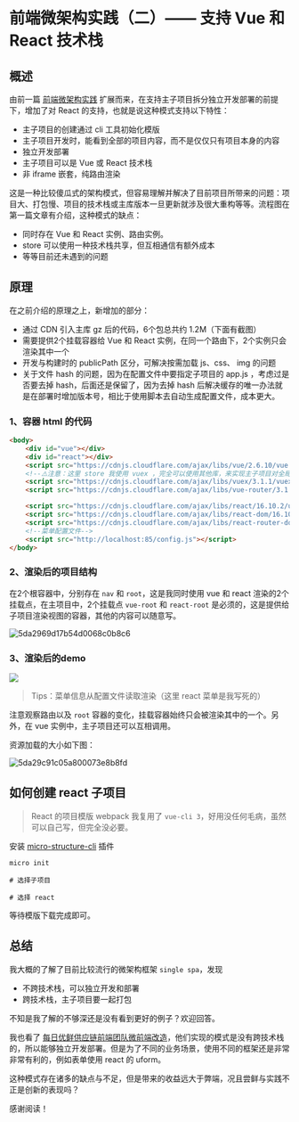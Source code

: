 # 前端微架构实践（二）—— 支持 Vue 和 React 技术栈

## 概述

由前一篇 [前端微架构实践](https://iming.work/detail/5d9e9971ba39c800682dc7f7) 扩展而来，在支持主子项目拆分独立开发部署的前提下，增加了对 React 的支持，也就是说这种模式支持以下特性：

- 主子项目的创建通过 cli 工具初始化模版
- 主子项目开发时，能看到全部的项目内容，而不是仅仅只有项目本身的内容
- 独立开发部署
- 主子项目可以是 Vue 或 React 技术栈
- 非 iframe 嵌套，纯路由渲染

这是一种比较傻瓜式的架构模式，但容易理解并解决了目前项目所带来的问题：项目大、打包慢、项目的技术栈或主库版本一旦更新就涉及很大重构等等。流程图在第一篇文章有介绍，这种模式的缺点：

- 同时存在 Vue 和 React 实例、路由实例。
- store 可以使用一种技术栈共享，但互相通信有额外成本
- 等等目前还未遇到的问题

## 原理

在之前介绍的原理之上，新增加的部分：

- 通过 CDN 引入主库 gz 后的代码，6个包总共约 1.2M（下面有截图）
- 需要提供2个挂载容器给 Vue 和 React 实例，在同一个路由下，2个实例只会渲染其中一个
- 开发与构建时的 publicPath 区分，可解决按需加载 js、css、 img 的问题
- 关于文件 hash 的问题，因为在配置文件中要指定子项目的 app.js ，考虑过是否要去掉 hash，后面还是保留了，因为去掉 hash 后解决缓存的唯一办法就是在部署时增加版本号，相比于使用脚本去自动生成配置文件，成本更大。

### 1、容器 html 的代码

```html
<body>
    <div id="vue"></div>
    <div id="react"></div>
    <script src="https://cdnjs.cloudflare.com/ajax/libs/vue/2.6.10/vue.min.js"></script>
    <!--⚠️注意：这里 store 我使用 vuex ，完全可以使用其他库，来实现主子项目对全局状态的共享-->
    <script src="https://cdnjs.cloudflare.com/ajax/libs/vuex/3.1.1/vuex.min.js"></script>
    <script src="https://cdnjs.cloudflare.com/ajax/libs/vue-router/3.1.3/vue-router.min.js"></script>

    <script src="https://cdnjs.cloudflare.com/ajax/libs/react/16.10.2/umd/react.production.min.js"></script>
    <script src="https://cdnjs.cloudflare.com/ajax/libs/react-dom/16.10.2/umd/react-dom.production.min.js"></script>
    <script src="https://cdnjs.cloudflare.com/ajax/libs/react-router-dom/5.1.2/react-router-dom.min.js"></script>
    <!--菜单配置文件-->
    <script src="http://localhost:85/config.js"></script>
</body>
```

### 2、渲染后的项目结构

在2个根容器中，分别存在 `nav` 和 `root`，这是我同时使用 vue 和 react 渲染的2个挂载点，在主项目中，2个挂载点 `vue-root` 和 `react-root` 是必须的，这是提供给子项目渲染视图的容器，其他的内容可以随意写。

![5da2969d17b54d0068c0b8c6](http://lc-iYzWnL2H.cn-n1.lcfile.com/aaf1fb659d15ca7d0351)

### 3、渲染后的demo

![](https://iming.work/demo/statics/imgs/micro-demo.gif)

> Tips：菜单信息从配置文件读取渲染（这里 react 菜单是我写死的）

注意观察路由以及 `root` 容器的变化，挂载容器始终只会被渲染其中的一个。另外，在 vue 实例中，主子项目还可以互相调用。

资源加载的大小如下图：

![5da29c91c05a800073e8b8fd](http://lc-iYzWnL2H.cn-n1.lcfile.com/55911a1251ac239ebd01)

## 如何创建 react 子项目

> React  的项目模版 webpack 我复用了 `vue-cli 3`，好用没任何毛病，虽然可以自己写，但完全没必要。

安装 [micro-structure-cli](https://github.com/micro-structure/cli) 插件

```
micro init

# 选择子项目

# 选择 react
```

等待模版下载完成即可。

## 总结

我大概的了解了目前比较流行的微架构框架 `single spa`，发现

- 不跨技术栈，可以独立开发和部署
- 跨技术栈，主子项目要一起打包

不知是我了解的不够深还是没有看到更好的例子？欢迎回答。

我也看了 [每日优鲜供应链前端团队微前端改造](https://juejin.im/post/5d7f702ce51d4561f777e258?utm_source=gold_browser_extension)，他们实现的模式是没有跨技术栈的，所以能够独立开发部署。但是为了不同的业务场景，使用不同的框架还是非常非常有利的，例如表单使用 react 的 uform。

这种模式存在诸多的缺点与不足，但是带来的收益远大于弊端，况且尝鲜与实践不正是创新的表现吗？

感谢阅读！